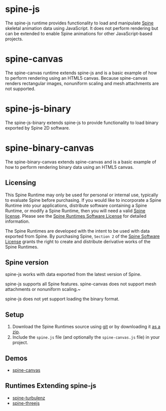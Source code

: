 # spine-js

The spine-js runtime provides functionality to load and manipulate [Spine](http://esotericsoftware.com) skeletal animation data using JavaScript. It does not perform rendering but can be extended to enable Spine animations for other JavaScript-based projects.

# spine-canvas

The spine-canvas runtime extends spine-js and is a basic example of how to perform rendering using an HTML5 canvas. Because spine-canvas renders rectangular images, nonuniform scaling and mesh attachments are not supported.

# spine-js-binary 

The spine-js-binary extends spine-js to provide functionality to load binary exported by Spine 2D software.

# spine-binary-canvas

The spine-binary-canvas extends spine-canvas and is a basic example of how to perform rendering binary data using an HTML5 canvas.

## Licensing

This Spine Runtime may only be used for personal or internal use, typically to evaluate Spine before purchasing. If you would like to incorporate a Spine Runtime into your applications, distribute software containing a Spine Runtime, or modify a Spine Runtime, then you will need a valid [Spine license](https://esotericsoftware.com/spine-purchase). Please see the [Spine Runtimes Software License](https://github.com/EsotericSoftware/spine-runtimes/blob/master/LICENSE) for detailed information.

The Spine Runtimes are developed with the intent to be used with data exported from Spine. By purchasing Spine, `Section 2` of the [Spine Software License](https://esotericsoftware.com/files/license.txt) grants the right to create and distribute derivative works of the Spine Runtimes.

## Spine version

spine-js works with data exported from the latest version of Spine.

spine-js supports all Spine features. spine-canvas does not support mesh attachments or nonuniform scaling.~

spine-js does not yet support loading the binary format.

## Setup

1. Download the Spine Runtimes source using [git](https://help.github.com/articles/set-up-git) or by downloading it [as a zip](https://github.com/EsotericSoftware/spine-runtimes/archive/master.zip).
1. Include the `spine.js` file (and optionally the `spine-canvas.js` file) in your project.

## Demos

- [spine-canvas](http://esotericsoftware.com/files/runtimes/spine-js/example/)

## Runtimes Extending spine-js

- [spine-turbulenz](https://github.com/EsotericSoftware/spine-runtimes/blob/master/spine-turbulenz)
- [spine-threejs](https://github.com/EsotericSoftware/spine-runtimes/blob/master/spine-threejs)
